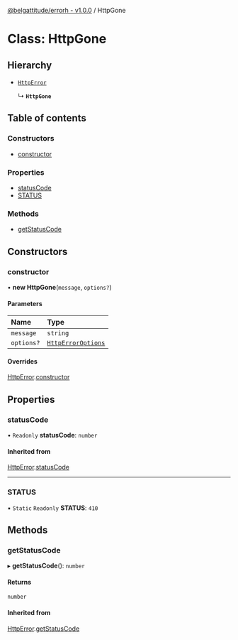 [@belgattitude/errorh - v1.0.0](../README.md) / HttpGone

# Class: HttpGone

## Hierarchy

- [`HttpError`](HttpError.md)

  ↳ **`HttpGone`**

## Table of contents

### Constructors

- [constructor](HttpGone.md#constructor)

### Properties

- [statusCode](HttpGone.md#statuscode)
- [STATUS](HttpGone.md#status)

### Methods

- [getStatusCode](HttpGone.md#getstatuscode)

## Constructors

### constructor

• **new HttpGone**(`message`, `options?`)

#### Parameters

| Name       | Type                                                |
| :--------- | :-------------------------------------------------- |
| `message`  | `string`                                            |
| `options?` | [`HttpErrorOptions`](../README.md#httperroroptions) |

#### Overrides

[HttpError](HttpError.md).[constructor](HttpError.md#constructor)

## Properties

### statusCode

• `Readonly` **statusCode**: `number`

#### Inherited from

[HttpError](HttpError.md).[statusCode](HttpError.md#statuscode)

---

### STATUS

▪ `Static` `Readonly` **STATUS**: `410`

## Methods

### getStatusCode

▸ **getStatusCode**(): `number`

#### Returns

`number`

#### Inherited from

[HttpError](HttpError.md).[getStatusCode](HttpError.md#getstatuscode)
